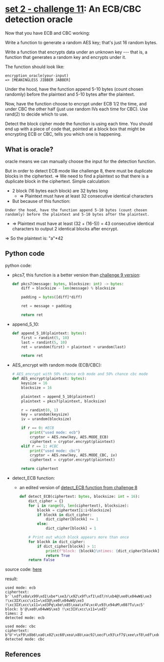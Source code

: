 # **[set 2 - challenge 11](https://cryptopals.com/sets/2/challenges/11): An ECB/CBC detection oracle**

Now that you have ECB and CBC working:

Write a function to generate a random AES key; that's just 16 random bytes.

Write a function that encrypts data under an unknown key --- that is, a function that generates a random key and encrypts under it.

The function should look like:

```text
encryption_oracle(your-input)
=> [MEANINGLESS JIBBER JABBER]
```

Under the hood, have the function append 5-10 bytes (count chosen randomly) before the plaintext and 5-10 bytes after the plaintext.

Now, have the function choose to encrypt under ECB 1/2 the time, and under CBC the other half (just use random IVs each time for CBC). Use rand(2) to decide which to use.

Detect the block cipher mode the function is using each time. You should end up with a piece of code that, pointed at a block box that might be encrypting ECB or CBC, tells you which one is happening.

## What is oracle?

oracle means we can manually choose the input for the detection function.

But in order to detect ECB mode like challenge 8, there must be duplicate blocks in the ciphertext. => We need to find a plaintext so that there is a duplicate block in the ciphertext. Simple calculation:

- 2 block (16 bytes each block) are 32 bytes long
  - => Plaintext must have at least 32 consecutive identical characters
- But because of this function:

```text
Under the hood, have the function append 5-10 bytes (count chosen randomly) before the plaintext and 5-10 bytes after the plaintext.
```

- => Plaintext must have at least (32 + (16-5)) = 43 consecutive identical characters to output 2 identical blocks after encrypt.

=> So the plaintext is: "a"*42

## Python code

python code:

- pkcs7, this function is a better version than [challenge 9 version](../challenge9/challenge9.py):

    ```python
    def pkcs7(message: bytes, blocksize: int) -> bytes:
        diff = blocksize - len(message) % blocksize

        padding = bytes([diff]*diff)

        ret = message + padding

        return ret
    ```

- append_5_10:

    ```python
    def append_5_10(plaintext: bytes):
        first = randint(5, 10)
        last = randint(5, 10)
        ret = urandom(first) + plaintext + urandom(last)

        return ret
    ```

- AES_encrypt with random mode (ECB/CBC):

    ```python
    # AES_encrypt with 50% chance ecb mode and 50% chance cbc mode
    def AES_encrypt(plaintext: bytes):
        keysize = 16
        blocksize = 16

        plaintext = append_5_10(plaintext)
        plaintext = pkcs7(plaintext, blocksize)

        r = randint(0, 1)
        key = urandom(keysize)
        iv = urandom(blocksize)

        if r == 0: #ECB
            print("used mode: ecb")
            cryptor = AES.new(key, AES.MODE_ECB)
            ciphertext = cryptor.encrypt(plaintext)
        elif r == 1: #CBC
            print("used mode: cbc")
            cryptor = AES.new(key, AES.MODE_CBC, iv)
            ciphertext = cryptor.encrypt(plaintext)

        return ciphertext
    ```

- detect_ECB function:
  - an edited version of [detect_ECB function from challenge 8](../../set1/challenge8/challenge8.py)

    ```python
    def detect_ECB(ciphertext: bytes, blocksize: int = 16):
        dict_cipher = {}
        for i in range(0, len(ciphertext), blocksize):
            blockk = ciphertext[i:i+blocksize]
            if blockk in dict_cipher:
                dict_cipher[blockk] += 1
            else:
                dict_cipher[blockk] = 1

        # Print out which block appears more than once
        for blockk in dict_cipher:
            if dict_cipher[blockk] > 1:
                print(f"block: {blockk}\ntimes: {dict_cipher[blockk]}")
                return True
        return False
    ```

source code: [here](./challenge11.py)

result:

```text
used mode: ecb
ciphertext: b'`\xdf\x8a\x99\xd1\xbe*\xe3/\x92\x9f\xf1\xd7/n\xb4@\xe0\x04wW$\xe3 !\xc3IX\xcc\x11=\xd3@\xe0\x04wW$\xe3 !\xc3IX\xcc\x11=\xd3Pq\xbe\x85\xaa\xf4\xc4\x93\x94uM\x08?Tu\xc5'
block: b'@\xe0\x04wW$\xe3 !\xc3IX\xcc\x11=\xd3'
times: 2
detected mode: ecb
```

```text
used mode: cbc
ciphertext: b"U'+\xf9\x8b6\xa6\x02\xc60\xea\x8b\xac9J\xecF\x93\xf7$\xee\xf8\xdf\xdd\x8c.\x07\xcfK\x8a5\x10\x82s_\xe9\xe4\x0e\xa6\xa7P'\x96\xf3\xf6\xf3\xeaw\x9b\xe9\xcd\xf8\xc2\xf4\x8b\r\x18cG\x8d\xbeK0\x15"
detected mode: cbc
```

## References
